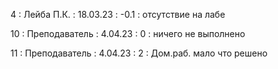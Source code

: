 4 : Лейба П.К. : 18.03.23 : -0.1 : отсутствие на лабе

10 : Преподаватель : 4.04.23 : 0 : ничего не выполнено

11 : Преподаватель : 4.04.23 : 2 : Дом.раб. мало что решено
